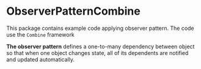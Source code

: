 # ObserverPatternCombine

This package contains example code applying observer pattern. The code use the `Combine` framework

**The observer pattern** defines a one-to-many dependency between object so that when one object changes state, all of its dependents are notified and updated automatically.
